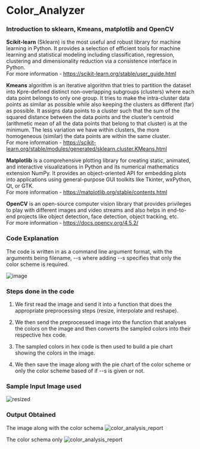 # Color_Analyzer

### Introduction to sklearn, Kmeans, matplotlib and OpenCV

**Scikit-learn** (Sklearn) is the most useful and robust library for machine learning in Python. It provides a selection of efficient tools for machine learning and statistical modeling including classification, regression, clustering and dimensionality reduction via a consistence interface in Python.<br>
For more information - https://scikit-learn.org/stable/user_guide.html

**Kmeans** algorithm is an iterative algorithm that tries to partition the dataset into Kpre-defined distinct non-overlapping subgroups (clusters) where each data point belongs to only one group. It tries to make the intra-cluster data points as similar as possible while also keeping the clusters as different (far) as possible. It assigns data points to a cluster such that the sum of the squared distance between the data points and the cluster’s centroid (arithmetic mean of all the data points that belong to that cluster) is at the minimum. The less variation we have within clusters, the more homogeneous (similar) the data points are within the same cluster.<br>
For more information - https://scikit-learn.org/stable/modules/generated/sklearn.cluster.KMeans.html

**Matplotlib** is a comprehensive plotting library for creating static, animated, and interactive visualizations in Python and its numerical mathematics extension NumPy. It provides an object-oriented API for embedding plots into applications using general-purpose GUI toolkits like Tkinter, wxPython, Qt, or GTK. <br>
For more information - https://matplotlib.org/stable/contents.html

**OpenCV** is an open-source computer vision library that provides privileges to play with different images and video streams and also helps in end-to-end projects like object detection, face detection, object tracking, etc.<br>
For more information - https://docs.opencv.org/4.5.2/

### Code Explanation
The code is written in as a command line argument format, with the arguments being filename, --s where adding --s specifies that only the color scheme is required.

![image](https://user-images.githubusercontent.com/50414959/125035982-1a988080-e0b0-11eb-85e6-2cf4fb0a4354.png)


### Steps done in the code

1. We first read the image and send it into a function that does the appropriate preprocessing steps (resize, interpolate and reshape).

2. We then send the preprocessed image into the function that analyses the colors on the image and then converts the sampled colors into their respective hex code.

3. The sampled colors in hex code is then used to build a pie chart showing the colors in the image.

4. We then save the image along with the pie chart of the color scheme or only the color scheme based of if --s is given or not.


### Sample Input Image used

![resized](https://user-images.githubusercontent.com/50414959/125033649-38b0b180-e0ad-11eb-9d20-b492eb64cd7e.jpg)



### Output Obtained

The image along with the color schema
![color_analysis_report](https://user-images.githubusercontent.com/50414959/125033834-76add580-e0ad-11eb-8217-e421810809e1.png)


The color schema only
![color_analysis_report](https://user-images.githubusercontent.com/50414959/125032395-875d4c00-e0ab-11eb-8e7e-90f23b58706d.png)
